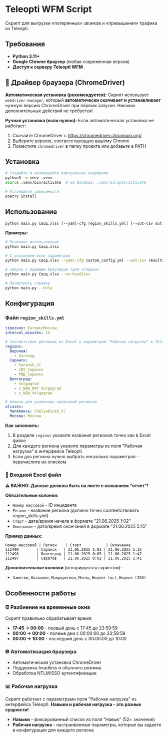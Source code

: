 # Teleopti WFM Script

Скрипт для выгрузки «потерянных» звонков и «превышения» трафика из Teleopti.

## Требования

- **Python 3.11+**
- **Google Chrome браузер** (любая современная версия)
- **Доступ к серверу Teleopti WFM**

## 🚀 Драйвер браузера (ChromeDriver)

**Автоматическая установка (рекомендуется):**
Скрипт использует `webdriver-manager`, который **автоматически скачивает и устанавливает** нужную версию ChromeDriver при первом запуске. Никаких дополнительных действий не требуется!

**Ручная установка (если нужно):**
Если автоматическая установка не работает:
1. Скачайте ChromeDriver с https://chromedriver.chromium.org/
2. Выберите версию, соответствующую вашему Chrome
3. Поместите `chromedriver` в папку проекта или добавьте в PATH

## Установка

```bash
# Создайте и активируйте виртуальное окружение
python3 -m venv .venv
source .venv/bin/activate  # на Windows: .venv\Scripts\activate

# Установите зависимости
poetry install
```

## Использование

```bash
python main.py Свод.xlsx [--yaml-cfg region_skills.yml] [--out-csv out.csv] [--no-headless]
```

**Примеры:**
```bash
# Основное использование
python main.py Свод.xlsx

# С указанием всех параметров
python main.py Свод.xlsx --yaml-cfg custom_config.yml --out-csv results.csv --no-headless

# Запуск с видимым браузером (для отладки)
python main.py Свод.xlsx --no-headless

# Посмотреть справку
python main.py --help
```

## Конфигурация

### Файл `region_skills.yml`

```yaml
timezone: Europe/Moscow
interval_minutes: 15

# Соответствие регионов из Excel к параметрам "Рабочая нагрузка" в Teleopti
regions:
  Воронеж:
    - Voroneg
  Саранск:
    - Saransk_CC
    - СВУ_Саранск
    - РВД_Саранск
  Волгоград:
    - Volgograd
    - z_NEW_DAY_Volgograd
    - z_NEW_Volgograd

# Алиасы для различных написаний регионов
aliases:
  Челябинск: Chelyabinsk_CC
  Москва: Moscow
```

**Как заполнить:**
1. В разделе `regions` укажите названия регионов точно как в Excel файле
2. Для каждого региона укажите параметры из поля "Рабочая нагрузка" в интерфейсе Teleopti
3. Если для региона нужно выбрать несколько параметров - перечислите их списком

### 📁 Входной Excel файл

**⚠️ ВАЖНО: Данные должны быть на листе с названием "отчет"!**

**Обязательные колонки:**
- `Номер массовой` - ID инцидента
- `Регион` - название региона (должно точно соответствовать region_skills.yml)
- `Старт` - дата/время начала в формате "21.06.2025 1:02"
- `Окончание` - дата/время окончания в формате "21.06.2025 5:15"

**Пример данных:**
```
Номер массовой | Регион    | Старт           | Окончание
112499        | Саранск   | 21.06.2025 1:02 | 21.06.2025 5:15
112498        | Волгоград | 21.06.2025 0:05 | 21.06.2025 1:47
112497        | Саратов   | 21.06.2025 0:02 | 21.06.2025 1:41
```

**Дополнительные колонки** (игнорируются скриптом):
- `Заметки`, `Название`, `Макрорегион`, `Месяц`, `Неделя (вс)`, `Неделя (ISO)`

## Особенности работы

### ⏰ Разбиение на временные окна
Скрипт правильно обрабатывает время:
- **17:45 → 00:00** - первый день с 17:45 до 23:59:59
- **00:00 → 00:00** - полные дни с 00:00:00 до 23:59:59
- **00:00 → 10:00** - последний день с 00:00:00 до 10:00

### 🌐 Автоматизация браузера
- Автоматическая установка ChromeDriver
- Поддержка headless и обычного режима
- Обработка NTLM/SSO аутентификации

### 📊 Рабочая нагрузка
Скрипт работает с параметрами поля "Рабочая нагрузка" из интерфейса Teleopti.
**Навыки и рабочая нагрузка - это разные сущности!**

- **Навыки** - фиксированный список из поля "Навык" (52+ значения)
- **Рабочая нагрузка** - настраиваемые параметры, которые вы задаете в конфигурации для каждого региона